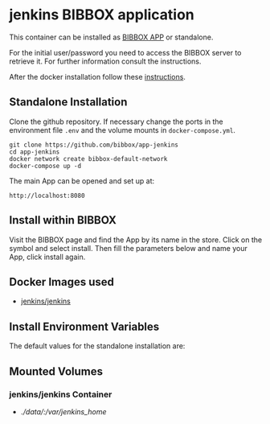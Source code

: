 # jenkins BIBBOX application

This container can be installed as [BIBBOX APP](https://bibbox.readthedocs.io/en/latest/ "BIBBOX App Store") or standalone. 

For the initial user/password you need to access the BIBBOX server to retrieve it. For further information consult the instructions.

After the docker installation follow these [instructions](INSTALL-APP.md).

## Standalone Installation 

Clone the github repository. If necessary change the ports in the environment file `.env` and the volume mounts in `docker-compose.yml`.

```
git clone https://github.com/bibbox/app-jenkins
cd app-jenkins
docker network create bibbox-default-network
docker-compose up -d
```

The main App can be opened and set up at:
```
http://localhost:8080
```

## Install within BIBBOX

Visit the BIBBOX page and find the App by its name in the store. Click on the symbol and select install. Then fill the parameters below and name your App, click install again.

## Docker Images used
  - [jenkins/jenkins](https://hub.docker.com/r/jenkins/jenkins) 


 
## Install Environment Variables

  
The default values for the standalone installation are:

  
## Mounted Volumes
### jenkins/jenkins Container
  - *./data/:/var/jenkins_home*

